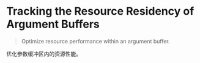 #  Tracking the Resource Residency of Argument Buffers

> Optimize resource performance within an argument buffer.

优化参数缓冲区内的资源性能。
